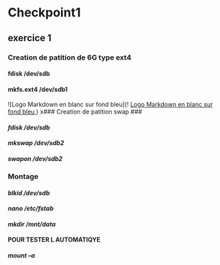 # Checkpoint1
## exercice 1
### Creation de patition de 6G type ext4 ###
#### **fdisk /dev/sdb** #### 

####  **mkfs.ext4 /dev/sdb1** #### 
![Logo Markdown en blanc sur fond bleu](!
[
Logo Markdown en blanc sur fond bleu
](
https://www.markdownguide.org/assets/images/markdown-guide-og.jpg
)
)
x### Creation de patition swap ###
#### *fdisk /dev/sdb* ####
#### *mkswap /dev/sdb2* ####
#### *swapon /dev/sdb2* ####

### Montage ###
#### *blkid /dev/sdb* ####
#### *nano /etc/fstab* #### 
#### *mkdir /mnt/data* ####
#### POUR TESTER L AUTOMATIQYE ####
#### *mount –a* ####





